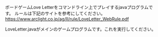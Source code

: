ボードゲームLove Letterをコマンドライン上でプレイするjavaプログラムです。
ルールは下記のサイトを参考にしてください。
https://www.arclight.co.jp/ag/ll/rule/LoveLetter_WebRule.pdf

LoveLetter.javaがメインのゲームプログラムです。これを実行してください。
